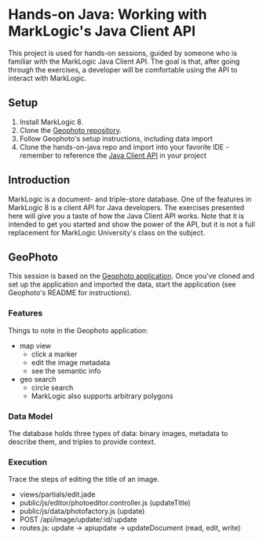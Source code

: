 # Hands-on Java: Working with MarkLogic's Java Client API

This project is used for hands-on sessions, guided by someone who is familiar
with the MarkLogic Java Client API. The goal is that, after going through 
the exercises, a developer will be comfortable using the API to interact with
MarkLogic. 

## Setup

1. Install MarkLogic 8.
2. Clone the [Geophoto repository][geophoto]. 
3. Follow Geophoto's setup instructions, including data import
4. Clone the hands-on-java repo and import into your favorite IDE
	-remember to reference the [Java Client API][javaclient] in your project
     
## Introduction

MarkLogic is a document- and triple-store database. One of the features in
MarkLogic 8 is a client API for Java developers. The exercises presented
here will give you a taste of how the Java Client API works. Note that it is
intended to get you started and show the power of the API, but it is not a full
replacement for MarkLogic University's class on the subject.

## GeoPhoto

This session is based on the [Geophoto application][geophoto]. Once you've
cloned and set up the application and imported the data, start the application
(see Geophoto's README for instructions).

### Features

Things to note in the Geophoto application:

- map view
  - click a marker
  - edit the image metadata
  - see the semantic info
- geo search
  - circle search
  - MarkLogic also supports arbitrary polygons

### Data Model

The database holds three types of data: binary images, metadata to describe
them, and triples to provide context.

### Execution

Trace the steps of editing the title of an image.

- views/partials/edit.jade
- public/js/editor/photoeditor.controller.js (updateTitle)
- public/js/data/photofactory.js (update)
- POST /api/image/update/:id/:update
- routes.js: update -> apiupdate -> updateDocument (read, edit, write)

[geophoto]: https://github.com/marklogic/Geophot
[javaclient]: http://developer.marklogic.com/products/java